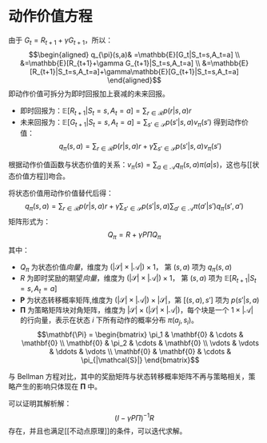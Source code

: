 # 动作价值方程

由于 $G_t=R_{t+1}+\gamma G_{t+1}$，所以：
$$\begin{aligned}
q_{\pi}(s,a)& =\mathbb{E}[G_t|S_t=s,A_t=a] \\
&=\mathbb{E}[R_{t+1}+\gamma G_{t+1}|S_t=s,A_t=a] \\
&=\mathbb{E}[R_{t+1}|S_t=s,A_t=a]+\gamma\mathbb{E}[G_{t+1}|S_t=s,A_t=a]
\end{aligned}$$
即动作价值可拆分为即时回报加上衰减的未来回报。
+ 即时回报为：$\mathbb{E}[R_{t+1}|S_t=s,A_t=a]=\sum_{r \in \mathcal{R}}p(r|s,a)r$
+ 未来回报为：$\mathbb{E}[G_{t+1}|S_t=s,A_t=a]=\sum_{s' \in \mathcal{S}}p(s'|s,a)v_{\pi}(s')$
得到动作价值：
$$ q_{\pi}(s,a)=\sum_{r \in \mathcal{R}}p(r|s,a)r+ \gamma \sum_{s' \in \mathcal{S}}p(s'|s,a)v_{\pi}(s')$$

根据动作价值函数与状态价值的关系：$v_{\pi}(s)=\sum_{a \in \mathcal{A}}q_\pi(s,a) \pi(a|s)$，这也与[[状态价值方程]]吻合。

将状态价值用动作价值替代后得：
$$q_\pi(s,a)=\sum_{r\in\mathcal{R}}p(r|s,a)r+\gamma\sum_{s'\in\mathcal{S}}p(s'|s,a)\sum_{a'\in\mathcal{A}}\pi(a'|s')q_\pi(s',a')$$
矩阵形式为：
$$ Q_{\pi}=R+\gamma P \Pi Q_{\pi} $$
其中：
+ $Q_{\pi}$ 为状态价值*向量*，维度为 $(|\mathcal{S}| \times |\mathcal{A}|) \times 1$， 第 $(s,a)$ 项为 $q_{\pi}(s,a)$
+ $R$ 为即时奖励的期望*向量*，维度为 $(|\mathcal{S}| \times |\mathcal{A}|) \times 1$， 第 $(s,a)$ 项为 $\mathbb{E}[R_{t+1}|S_t=s,A_t=a]$
+ $\mathbf{P}$ 为状态转移概率矩阵,维度为 $(|\mathcal{S}| \times |\mathcal{A}|) \times |\mathcal{S}|$，第 $[(s,a),s']$ 项为 $p(s'|s,a)$
+ $\mathbf{\Pi}$ 为策略矩阵块对角矩阵，维度为 $|\mathcal{S}| \times (|\mathcal{S}| \times |\mathcal{A}|)$，每个块是一个 $1 \times |\mathcal{A}|$ 的行向量，表示在状态 $i$ 下所有动作的概率分布 $\pi(a_j,s_i)$。
$$\mathbf{\Pi} = \begin{bmatrix} 
\pi_1 & \mathbf{0} & \cdots & \mathbf{0} \\
\mathbf{0} & \pi_2 & \cdots & \mathbf{0} \\
\vdots & \vdots & \ddots & \vdots \\
\mathbf{0} & \mathbf{0} & \cdots & \pi_{|\mathcal{S}|}
\end{bmatrix}$$

与 Bellman 方程对比，其中的奖励矩阵与状态转移概率矩阵不再与策略相关，策略产生的影响只体现在 $\mathbf{\Pi}$ 中。

可以证明其解析解：
$$ (I-\gamma P \Pi)^{-1}R $$
存在，并且也满足[[不动点原理]]的条件，可以迭代求解。